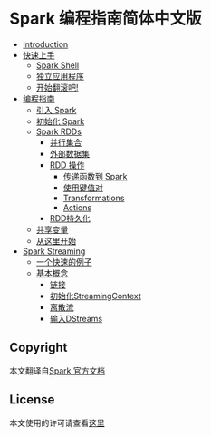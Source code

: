Spark 编程指南简体中文版
=============================

* [Introduction](README.md)
* [快速上手](quick-start/README.md)
  * [Spark Shell](quick-start/using-spark-shell.md)
  * [独立应用程序](quick-start/standalone-applications.md)
  * [开始翻滚吧!](quick-start/where-to-go-from-here.md)
* [编程指南](programming-guide/README.md)
  * [引入 Spark](programming-guide/linking-with-spark.md)
  * [初始化 Spark](programming-guide/initializing-spark.md)
  * [Spark RDDs](programming-guide/rdds/README.md)
    * [并行集合](programming-guide/rdds/parallelized-collections.md)
    * [外部数据集](programming-guide/rdds/external-datasets.md)
    * [RDD 操作](programming-guide/rdds/rdd-operations.md) 
      * [传递函数到 Spark](programming-guide/rdds/passing-functions-to-spark.md)
      * [使用键值对](programming-guide/rdds/working-with-key-value-pairs.md)
      * [Transformations](programming-guide/rdds/transformations.md)
      * [Actions](programming-guide/rdds/actions.md)
    * [RDD持久化](programming-guide/rdds/rdd-persistences.md)
  * [共享变量](programming-guide/shared-variables.md)
  * [从这里开始](programming-guide/from-here.md)
* [Spark Streaming](spark-streaming/README.md)
  * [一个快速的例子](spark-streaming/a-quick-example.md)
  * [基本概念](spark-streaming/basic-concepts/README.md)
    * [链接](spark-streaming/basic-concepts/linking.md)
    * [初始化StreamingContext](spark-streaming/basic-concepts/initializing-StreamingContext.md)
    * [离散流](spark-streaming/basic-concepts/discretized-streams.md)
    * [输入DStreams](spark-streaming/basic-concepts/input-DStreams.md)

## Copyright

本文翻译自[Spark 官方文档](https://spark.apache.org/docs/latest/)

## License

本文使用的许可请查看[这里](LICENSE)